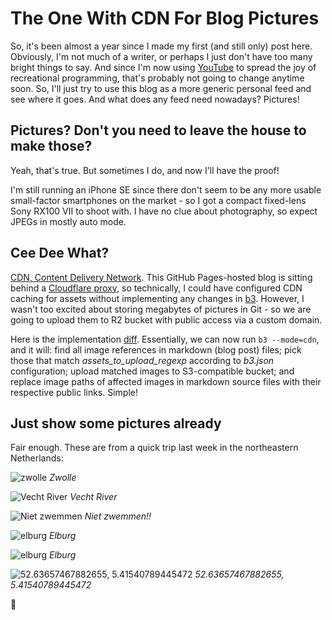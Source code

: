 # The One With CDN For Blog Pictures

So, it's been almost a year since I made my first (and still only) post here. Obviously, I'm not much of a writer, or perhaps I just don't have too many bright things to say. And since I'm now using [YouTube](https://www.youtube.com/@mishtred) to spread the joy of recreational programming, that's probably not going to change anytime soon. So, I'll just try to use this blog as a more generic personal feed and see where it goes. And what does any feed need nowadays? Pictures!

## Pictures? Don't you need to leave the house to make those?

Yeah, that's true. But sometimes I do, and now I'll have the proof!

I'm still running an iPhone SE since there don't seem to be any more usable small-factor smartphones on the market - so I got a compact fixed-lens Sony RX100 VII to shoot with. I have no clue about photography, so expect JPEGs in mostly auto mode.

## Cee Dee What?

[CDN, Content Delivery Network](https://en.wikipedia.org/wiki/Content_delivery_network). This GitHub Pages-hosted blog is sitting behind a [Cloudflare proxy](https://developers.cloudflare.com/fundamentals/concepts/how-cloudflare-works/), so technically, I could have configured CDN caching for assets without implementing any changes in [b3](https://github.com/mtratsiuk/b3). However, I wasn't too excited about storing megabytes of pictures in Git - so we are going to upload them to R2 bucket with public access via a custom domain.

Here is the implementation [diff](https://github.com/mtratsiuk/b3/compare/6fc2c3aac4bb8d374fb284725f5fa5a3a18b07cd..520113d6136014e1167d21812dcac2b0d981567d). Essentially, we can now run `b3 --mode=cdn`, and it will: find all image references in markdown (blog post) files; pick those that match *assets_to_upload_regexp* according to *b3.json* configuration; upload matched images to S3-compatible bucket; and replace image paths of affected images in markdown source files with their respective public links. Simple!

## Just show some pictures already

Fair enough. These are from a quick trip last week in the northeastern Netherlands:

![zwolle](https://assets.spris.dev/blog/tt3Kl/nqR7nYr2e2ASup76I5vzRWpeewAPejG1X3AnM=.jpg)
*Zwolle*

![Vecht River](https://assets.spris.dev/blog/709/Xa4qCjm+HtgpRb2zeisiPVoLuGLUp2cP3+aJyW4=.jpg)
*Vecht River*

![Niet zwemmen](https://assets.spris.dev/blog/clQIhXNchdefripXxOrYf2Cc4iXSIIEAVFQyEXecuxQ=.jpg)
*Niet zwemmen!!*

![elburg](https://assets.spris.dev/blog/jIkxCPA1LhryhlXJfvae3rI+Ed6HMUg0jRXnHOd/CtE=.jpg)
*Elburg*

![elburg](https://assets.spris.dev/blog/r6UWopddG5GI/PVM1puN7ht4iqPJTDhcAACVbx7udGI=.jpg)
*Elburg*

![52.63657467882655, 5.41540789445472](https://assets.spris.dev/blog/Tn//CFusHD5gijCbii7jQ0ZxnVIKYelP/+pMgMjzU9A=.jpg)
*52.63657467882655, 5.41540789445472*

🫡
